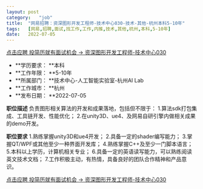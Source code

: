 ```yaml
---
layout:	post
category:	"job"
title:	"网易招聘：资深图形开发工程师-技术中心030-技术-其他-杭州本科5-10年"
tags:	[网易,招聘,面试,找工作,工作,内推,技术,其他,杭州,本科,5-10年]
date:	2022-07-05
---
```


[点击应聘 投简历就有面试机会 -> 资深图形开发工程师-技术中心030](http://mobile.bole.netease.com/bole/boleDetail?id=41330&employeeId=346f03c3cda5f04c&key=all)



- **学历要求： **本科
- **工作年限： **5-10年
- **所属部门： **技术中心-人工智能实验室-杭州AI Lab
- **工作城市： **杭州
- **发布日期： **2022-07-05



**职位描述**
负责图形相关算法的开发和成果落地，包括但不限于：
1.算法sdk打包集成、工具链开发、性能优化；
2.在unity3D、ue4、及网易自研引擎内做相关成果的demo开发。




**职位要求**
1.熟练掌握unity3D和ue4开发；
2.具备一定的shader编写能力；
3.掌握QT/WPF或其他至少一种界面开发库；
4.熟练掌握C++及至少一门脚本语言；
5.本科以上学历，计算机相关专业；
6.具备一定的英语读写能力，可以熟练阅读英文技术文档；
7.工作积极主动，有热情，具备良好的团队合作精神和产品意识。



[点击应聘 投简历就有面试机会 -> 资深图形开发工程师-技术中心030](http://mobile.bole.netease.com/bole/boleDetail?id=41330&employeeId=346f03c3cda5f04c&key=all)